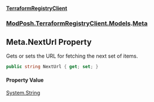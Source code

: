#### [TerraformRegistryClient](index.md 'index')
### [ModPosh.TerraformRegistryClient.Models](ModPosh.TerraformRegistryClient.Models.md 'ModPosh.TerraformRegistryClient.Models').[Meta](ModPosh.TerraformRegistryClient.Models.Meta.md 'ModPosh.TerraformRegistryClient.Models.Meta')

## Meta.NextUrl Property

Gets or sets the URL for fetching the next set of items.

```csharp
public string NextUrl { get; set; }
```

#### Property Value
[System.String](https://docs.microsoft.com/en-us/dotnet/api/System.String 'System.String')